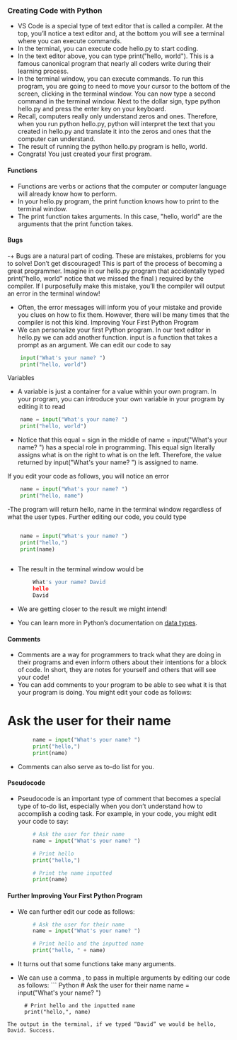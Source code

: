 ### Creating Code with Python
- VS Code is a special type of text editor that is called a compiler. At the top, you’ll notice a text editor and, at the bottom you will see a terminal where you can execute commands.
- In the terminal, you can execute code hello.py to start coding.
- In the text editor above, you can type print("hello, world"). This is a famous canonical program that nearly all coders write during their learning process.
- In the terminal window, you can execute commands. To run this program, you are going to need to move your cursor to the bottom of the screen, clicking in the terminal window. You can now type a second command in the terminal window. Next to the dollar sign, type python hello.py and press the enter key on your keyboard.
- Recall, computers really only understand zeros and ones. Therefore, when you run python hello.py, python will interpret the text that you created in hello.py and translate it into the zeros and ones that the computer can understand.
- The result of running the python hello.py program is hello, world.
- Congrats! You just created your first program.


#### Functions
- Functions are verbs or actions that the computer or computer language will already know how to perform.
- In your hello.py program, the print function knows how to print to the terminal window.
- The print function takes arguments. In this case, "hello, world" are the arguments that the print function takes.

#### Bugs
-+ Bugs are a natural part of coding. These are mistakes, problems for you to solve! Don’t get discouraged! This is part of the process of becoming a great programmer.
Imagine in our hello.py program that accidentally typed print("hello, world" notice that we missed the final ) required by the compiler. If I purposefully make this mistake, you’ll the compiler will output an error in the terminal window!
- Often, the error messages will inform you of your mistake and provide you clues on how to fix them. However, there will be many times that the compiler is not this kind.
Improving Your First Python Program
- We can personalize your first Python program.
In our text editor in hello.py we can add another function. input is a function that takes a prompt as an argument. We can edit our code to say
``` Python
    input("What's your name? ")
    print("hello, world")
```
Variables
- A variable is just a container for a value within your own program.
In your program, you can introduce your own variable in your program by editing it to read

``` Python
    name = input("What's your name? ")
    print("hello, world")
``` 

- Notice that this equal = sign in the middle of name = input("What's your name? ") has a special role in programming. This equal sign literally assigns what is on the right to what is on the left. Therefore, the value returned by input("What's your name? ") is assigned to name.

If you edit your code as follows, you will notice an error

``` Python
    name = input("What's your name? ")
    print("hello, name")
``` 
-The program will return hello, name in the terminal window regardless of what the user types.
Further editing our code, you could type
``` Python

    name = input("What's your name? ")
    print("hello,")
    print(name)
    
``` 
- The result in the terminal window would be

``` Python
        What's your name? David
        hello
        David
``` 

- We are getting closer to the result we might intend!

- You can learn more in Python’s documentation on [data types](https://docs.python.org/3/library/datatypes.html).

#### Comments
- Comments are a way for programmers to track what they are doing in their programs and even inform others about their intentions for a block of code. In short, they are notes for yourself and others that will see your code!
- You can add comments to your program to be able to see what it is that your program is doing. You might edit your code as follows:

# Ask the user for their name

``` Python
        name = input("What's your name? ")
        print("hello,")
        print(name)

``` 
- Comments can also serve as to-do list for you.

#### Pseudocode
- Pseudocode is an important type of comment that becomes a special type of to-do list, especially when you don’t understand how to accomplish a coding task. For example, in your code, you might edit your code to say:
``` Python
        # Ask the user for their name
        name = input("What's your name? ")

        # Print hello
        print("hello,")

        # Print the name inputted
        print(name)

``` 
#### Further Improving Your First Python Program
- We can further edit our code as follows:

``` Python
        # Ask the user for their name
        name = input("What's your name? ")

        # Print hello and the inputted name
        print("hello, " + name)
``` 
- It turns out that some functions take many arguments.
- We can use a comma , to pass in multiple arguments by editing our code as follows:
        ``` Python
        # Ask the user for their name
        name = input("What's your name? ")

        # Print hello and the inputted name
        print("hello,", name)
``` 
The output in the terminal, if we typed “David” we would be hello, David. Success.

